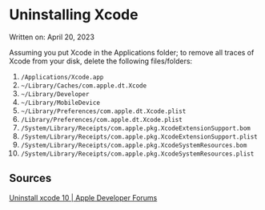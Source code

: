 Uninstalling Xcode
==================

<span class="articleDate">Written on: April 20, 2023</span>

Assuming you put Xcode in the Applications folder; to remove all traces of Xcode from your disk, delete the following files/folders:

1. `/Applications/Xcode.app`
2. `~/Library/Caches/com.apple.dt.Xcode`
3. `~/Library/Developer`
4. `~/Library/MobileDevice`
5. `~/Library/Preferences/com.apple.dt.Xcode.plist`
6. `/Library/Preferences/com.apple.dt.Xcode.plist`
7. `/System/Library/Receipts/com.apple.pkg.XcodeExtensionSupport.bom`
8. `/System/Library/Receipts/com.apple.pkg.XcodeExtensionSupport.plist`
9. `/System/Library/Receipts/com.apple.pkg.XcodeSystemResources.bom`
10. `/System/Library/Receipts/com.apple.pkg.XcodeSystemResources.plist`

Sources
-------

[Uninstall xcode 10 | Apple Developer Forums](https://developer.apple.com/forums/thread/110227?answerId=341753022#341753022)

<link rel="stylesheet" href="/css/styles.css?v=1.0">
